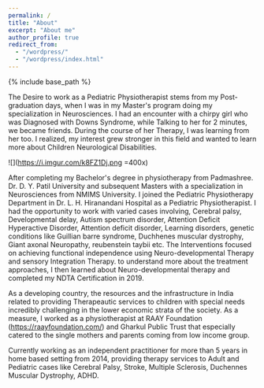 ```yaml
---
permalink: /
title: "About"
excerpt: "About me"
author_profile: true
redirect_from: 
  - "/wordpress/"
  - "/wordpress/index.html"
---
```


{% include base_path %}

The Desire to work as a Pediatric Physiotherapist stems from my Post-graduation days, when I was in my Master's program doing my specialization in Neurosciences. I had an encounter with a chirpy girl who was Diagnosed with Downs Syndrome, while Talking to her for 2 minutes, we became friends. During the course of her Therapy, I was learning from her too. I realized, my interest grew stronger in this field and wanted to learn more about Children Neurological Disabilities. 

![](https://i.imgur.com/k8FZ1Dj.png =400x)

After completing my Bachelor's degree in physiotherapy from Padmashree. Dr. D. Y. Patil University and subsequent Masters with a specialization in Neurosciences from NMIMS University. I joined the Pediatric Physiotherapy Department in  Dr. L. H. Hiranandani Hospital as a Pediatric Physiotherapist. I had the opportunity to work with varied cases involving, Cerebral palsy, Developmental delay, Autism spectrum disorder, Attention Deficit Hyperactive Disorder, Attention deficit disorder, Learning disorders, genetic conditions like Guillian barre syndrome, Duchhenes muscular dystrophy, Giant axonal Neuropathy, reubenstein taybii etc. The Interventions focused on achieving functional independence using Neuro-developmental Therapy and sensory Integration Therapy. to understand more about the treatment approaches, I then learned about Neuro-developmental therapy and completed my NDTA Certification in 2019. 

As a developing country, the resources and the infrastructure in India related to providing Therapeautic services to children with special needs incredibly challenging in the lower economic strata of the society. As a measure, I worked as a physiotherapist at RAAY Foundation (https://raayfoundation.com/) and Gharkul Public Trust that especially catered to the single mothers and parents coming from low income group. 

Currently working as an independent practitioner for more than 5 years in home based setting from 2014, providing therapy services to Adult and Pediatric cases like Cerebral Palsy, Stroke, Multiple Sclerosis, Duchennes Muscular Dystrophy, ADHD.